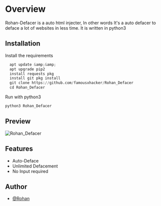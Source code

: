 # Overview

Rohan-Defacer is a auto html injecter, In other words It's a auto defacer to deface a lot of websites in less time. It is written in python3 

## Installation

Install the requirements

```python
  apt update &amp;&amp;
  apt upgrade pip2
  install requests pkg
  install git pkg install
  git clone https://github.com/famousxhacker/Rohan_Defacer
  cd Rohan_Defacer
```
Run with python3
```python
python3 Rohan_Defacer
```

## Preview
![Rohan_Defacer](https://github.com/famousxhacker/Rohan_Defacer/assets/81895006/f259be1d-d603-4025-8a4a-4e806bed56bd)


## Features

- Auto-Deface
- Unlimited Defacement
- No Input required

## Author

- [@Rohan](https://www.instagram.com/rohan_banekar)
